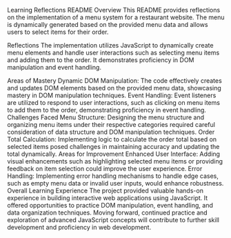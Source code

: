 Learning Reflections README
Overview
This README provides reflections on the implementation of a menu system for a restaurant website. The menu is dynamically generated based on the provided menu data and allows users to select items for their order.

Reflections
The implementation utilizes JavaScript to dynamically create menu elements and handle user interactions such as selecting menu items and adding them to the order. It demonstrates proficiency in DOM manipulation and event handling.

Areas of Mastery
Dynamic DOM Manipulation: The code effectively creates and updates DOM elements based on the provided menu data, showcasing mastery in DOM manipulation techniques.
Event Handling: Event listeners are utilized to respond to user interactions, such as clicking on menu items to add them to the order, demonstrating proficiency in event handling.
Challenges Faced
Menu Structure: Designing the menu structure and organizing menu items under their respective categories required careful consideration of data structure and DOM manipulation techniques.
Order Total Calculation: Implementing logic to calculate the order total based on selected items posed challenges in maintaining accuracy and updating the total dynamically.
Areas for Improvement
Enhanced User Interface: Adding visual enhancements such as highlighting selected menu items or providing feedback on item selection could improve the user experience.
Error Handling: Implementing error handling mechanisms to handle edge cases, such as empty menu data or invalid user inputs, would enhance robustness.
Overall Learning Experience
The project provided valuable hands-on experience in building interactive web applications using JavaScript. It offered opportunities to practice DOM manipulation, event handling, and data organization techniques. Moving forward, continued practice and exploration of advanced JavaScript concepts will contribute to further skill development and proficiency in web development.






